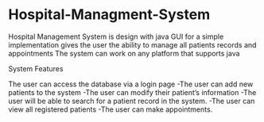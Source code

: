 # Hospital-Managment-System
Hospital Management System is design with java GUI for a simple implementation
gives the user the ability to manage all patients records and appointments
The system can work on any platform that supports java

System Features

The user can access the database via a login page
-The user can add new patients to the system
-The user can modify their patient’s information
-The user will be able to search for a patient record in the system.
-The user can view all registered patients
-The user can make appointments.
